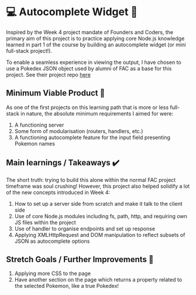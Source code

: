 # :computer: Autocomplete Widget :pencil:

Inspired by the Week 4 project mandate of Founders and Coders, the primary aim of this project is to practice applying core Node.js knowledge learned in part 1 of the course by building an autocomplete widget (or mini full-stack project!).

To enable a seamless experience in viewing the output, I have chosen to use a Pokedex JSON object used by alumni of FAC as a base for this project. See their project repo [here](https://github.com/fac-15/I-Choose-Who-)

## Minimum Viable Product :hatching_chick:

As one of the first projects on this learning path that is more or less full-stack in nature, the absolute minimum requirements I aimed for were:

1. A functioning server
2. Some form of modularisation (routers, handlers, etc.)
3. A functioning autocomplete feature for the input field presenting Pokemon names

## Main learnings / Takeaways :heavy_check_mark:

The short truth: trying to build this alone within the normal FAC project timeframe was soul crushing! However, this project also helped solidify a lot of the new concepts introduced in Week 4:

1. How to set up a server side from scratch and make it talk to the client side
2. Use of core Node.js modules including fs, path, http, and requiring own JS files within the project
3. Use of handler to organise endpoints and set up response
4. Applying XMLHttpRequest and DOM manipulation to reflect subsets of JSON as autocomplete options

## Stretch Goals / Further Improvements :runner:

1. Applying more CSS to the page
2. Have another section on the page which returns a property related to the selected Pokemon, like a true Pokedex!

